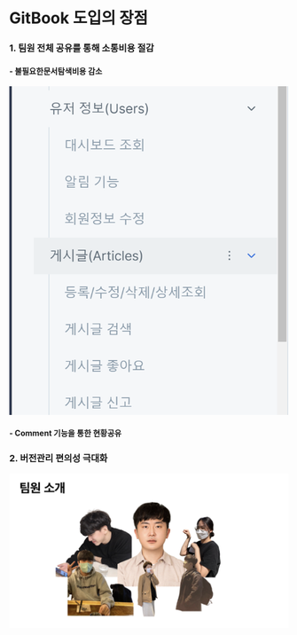 # GitBook 도입의 장점

### 1. 팀원 전체 공유를 통해 소통비용 절감

#### - 불필요한문서탐색비용  감소

![](<../../.gitbook/assets/image (8).png>)

#### - Comment 기능을 통한 현황공유

### 2. 버전관리 편의성 극대화

<img src="../../.gitbook/assets/image (2).png" alt="" data-size="original">
